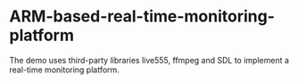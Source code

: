 # ARM-based-real-time-monitoring-platform
The demo uses third-party libraries live555, ffmpeg and SDL to implement a real-time monitoring platform.
